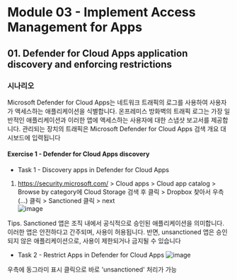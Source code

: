 # Module 03 - Implement Access Management for Apps
## 01. Defender for Cloud Apps application discovery and enforcing restrictions

### 시나리오 
Microsoft Defender for Cloud Apps는 네트워크 트래픽의 로그를 사용하여 사용자가 액세스하는 애플리케이션을 식별합니다. 온프레미스 방화벽의 트래픽 로그는 가장 일반적인 애플리케이션과 이러한 앱에 액세스하는 사용자에 대한 스냅샷 보고서를 제공합니다. 관리되는 장치의 트래픽은 Microsoft Defender for Cloud Apps 검색 개요 대시보드에 입력됩니다

#### Exercise 1 - Defender for Cloud Apps discovery
* Task 1 - Discovery apps in Defender for Cloud Apps

1. https://security.microsoft.com/ > Cloud apps > Cloud app catalog > Browse by category에 Cloud Storage 검색 후 클릭 > Dropbox 찾아서 우측 (...) 클릭 > Sanctioned 클릭 > next  
![image](https://github.com/user-attachments/assets/f0347d78-24d6-4899-b18e-a4052b780e72)

Tips. Sanctioned 앱은 조직 내에서 공식적으로 승인된 애플리케이션을 의미합니다. 이러한 앱은 안전하다고 간주되며, 사용이 허용됩니다. 반면, unsanctioned 앱은 승인되지 않은 애플리케이션으로, 사용이 제한되거나 금지될 수 있습니다

* Task 2 - Restrict Apps in Defender for Cloud Apps
![image](https://github.com/user-attachments/assets/c714e9d5-ebf2-467d-8a6a-525551125de6)

우측에 동그라미 표시 클릭으로 바로 'unsanctioned' 처리가 가능
